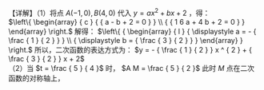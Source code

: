 【详解】（1）将点 $A ( - 1 , 0 ) , B ( 4 , 0 )$ 代入 $y = a x ^ { 2 } + b x + 2$ ，得：  
$\left\{ \begin{array} { c } { { a - b + 2 = 0 } } \\ { { 1 6 a + 4 b + 2 = 0 } } \end{array} \right.$ 解得： $\left\{ { \begin{array} { l } { \displaystyle a = - { \frac { 1 } { 2 } } } \\ { \displaystyle b = { \frac { 3 } { 2 } } } \end{array} } \right.$ 所以，二次函数的表达方式为： $y = - { \frac { 1 } { 2 } } x ^ { 2 } + { \frac { 3 } { 2 } } x + 2$   
（2）当 $t = \frac { 5 } { 4 }$ 时， $A M = \frac { 5 } { 2 }$ 此时 $M$ 点在二次函数的对称轴上，  
